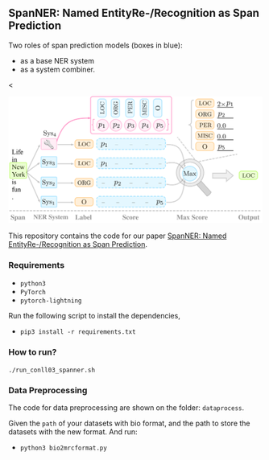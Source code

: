 ## SpanNER: Named EntityRe-/Recognition as Span Prediction

Two roles of span prediction models (boxes in blue): 
* as a base NER system 
* as a system combiner.


<!-- <img src="https://hub.fastgit.org/neulab/SpanNER/blob/main/pic/spanner.jpg" width="200" height="200" alt="ff"/><br/> -->

<<!-- img src="https://github.com/neulab/SpanNER/blob/master/pic/spanner.jpg" width="200" height="200" alt="test"/><br/> -->



![](pic/spanner.png)





This repository contains the code for our paper [SpanNER: Named EntityRe-/Recognition as Span Prediction](https://arxiv.org/pdf/2106.00641v1.pdf).

### Requirements
- `python3`
- `PyTorch`
- `pytorch-lightning`

Run the following script to install the dependencies,
- `pip3 install -r requirements.txt`


### How to run?
`./run_conll03_spanner.sh`


### Data Preprocessing
The code for data preprocessing are shown on the folder: `dataprocess`.

Given the `path` of your datasets with bio format, and the path to store the datasets with the new format. And run:
- `python3 bio2mrcformat.py`




